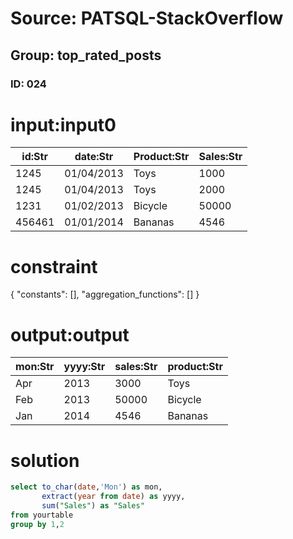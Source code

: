 # Source: PATSQL-StackOverflow
## Group: top_rated_posts
### ID: 024

# input:input0

| id:Str | date:Str | Product:Str | Sales:Str |
|---|---|---|---|
| 1245 | 01/04/2013 | Toys | 1000 |
| 1245 | 01/04/2013 | Toys | 2000 |
| 1231 | 01/02/2013 | Bicycle | 50000 |
| 456461 | 01/01/2014 | Bananas | 4546 |

# constraint

{
  "constants": [],
  "aggregation_functions": []
}

# output:output

| mon:Str | yyyy:Str | sales:Str | product:Str |
|---|---|---|---|
| Apr | 2013 | 3000 | Toys |
| Feb | 2013 | 50000 | Bicycle |
| Jan | 2014 | 4546 | Bananas |

# solution

```sql
select to_char(date,'Mon') as mon,
       extract(year from date) as yyyy,
       sum("Sales") as "Sales"
from yourtable
group by 1,2
```

